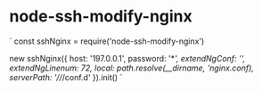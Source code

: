 # node-ssh-modify-nginx
`
const sshNginx = require('node-ssh-modify-nginx')

new sshNginx({
  host: '197.0.0.1',
  password: '***',
  extendNgConf: '',
  extendNgLinenum: 72,
  local: path.resolve(__dirname, 'nginx.conf),
  serverPath: '/*/*/conf.d'
}).init()
`
